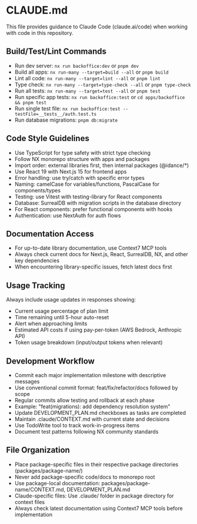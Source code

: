 # CLAUDE.md

This file provides guidance to Claude Code (claude.ai/code) when working with code in this repository.

## Build/Test/Lint Commands
- Run dev server: `nx run backoffice:dev` or `pnpm dev`
- Build all apps: `nx run-many --target=build --all` or `pnpm build`
- Lint all code: `nx run-many --target=lint --all` or `pnpm lint`
- Type check: `nx run-many --target=type-check --all` or `pnpm type-check`
- Run all tests: `nx run-many --target=test --all` or `pnpm test`
- Run specific app tests: `nx run backoffice:test` or `cd apps/backoffice && pnpm test`
- Run single test file: `nx run backoffice:test --testFile=__tests__/auth.test.ts`
- Run database migrations: `pnpm db:migrate`

## Code Style Guidelines
- Use TypeScript for type safety with strict type checking
- Follow NX monorepo structure with apps and packages
- Import order: external libraries first, then internal packages (@idance/*)
- Use React 19 with Next.js 15 for frontend apps
- Error handling: use try/catch with specific error types
- Naming: camelCase for variables/functions, PascalCase for components/types
- Testing: use Vitest with testing-library for React components
- Database: SurrealDB with migration scripts in the database directory
- For React components: prefer functional components with hooks
- Authentication: use NextAuth for auth flows

## Documentation Access
- For up-to-date library documentation, use Context7 MCP tools
- Always check current docs for Next.js, React, SurrealDB, NX, and other key dependencies
- When encountering library-specific issues, fetch latest docs first

## Usage Tracking
Always include usage updates in responses showing:
- Current usage percentage of plan limit
- Time remaining until 5-hour auto-reset
- Alert when approaching limits
- Estimated API costs if using pay-per-token (AWS Bedrock, Anthropic API)
- Token usage breakdown (input/output tokens when relevant)

## Development Workflow
- Commit each major implementation milestone with descriptive messages
- Use conventional commit format: feat/fix/refactor/docs followed by scope
- Regular commits allow testing and rollback at each phase
- Example: "feat(migrations): add dependency resolution system"
- Update DEVELOPMENT_PLAN.md checkboxes as tasks are completed
- Maintain .claude/CONTEXT.md with current state and decisions
- Use TodoWrite tool to track work-in-progress items
- Document test patterns following NX community standards

## File Organization
- Place package-specific files in their respective package directories (packages/package-name/)
- Never add package-specific code/docs to monorepo root
- Use package-local documentation: packages/package-name/CONTEXT.md, DEVELOPMENT_PLAN.md
- Claude-specific files: Use .claude/ folder in package directory for context files
- Always check latest documentation using Context7 MCP tools before implementation